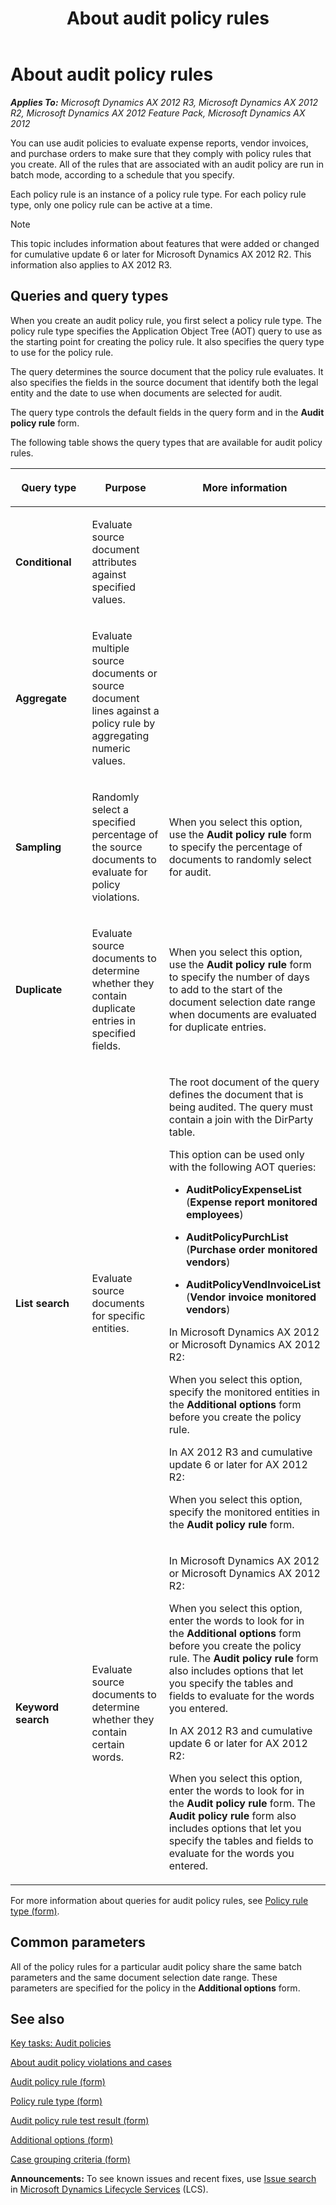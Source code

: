 ﻿---
title: About audit policy rules
TOCTitle: About audit policy rules
ms:assetid: 27b4fb10-283b-4dcb-8a72-5085826fbe1c
ms:mtpsurl: https://technet.microsoft.com/en-us/library/Hh208490(v=AX.60)
ms:contentKeyID: 36056213
ms.date: 04/18/2014
mtps_version: v=AX.60
f1_keywords:
- audit
- audit policy rules
- policy rules
- audits
---

# About audit policy rules 


_**Applies To:** Microsoft Dynamics AX 2012 R3, Microsoft Dynamics AX 2012 R2, Microsoft Dynamics AX 2012 Feature Pack, Microsoft Dynamics AX 2012_

You can use audit policies to evaluate expense reports, vendor invoices, and purchase orders to make sure that they comply with policy rules that you create. All of the rules that are associated with an audit policy are run in batch mode, according to a schedule that you specify.

Each policy rule is an instance of a policy rule type. For each policy rule type, only one policy rule can be active at a time.


> [!NOTE]
> <P>This topic includes information about features that were added or changed for cumulative update 6 or later for Microsoft Dynamics AX 2012 R2. This information also applies to AX 2012 R3.</P>



## Queries and query types

When you create an audit policy rule, you first select a policy rule type. The policy rule type specifies the Application Object Tree (AOT) query to use as the starting point for creating the policy rule. It also specifies the query type to use for the policy rule.

The query determines the source document that the policy rule evaluates. It also specifies the fields in the source document that identify both the legal entity and the date to use when documents are selected for audit.

The query type controls the default fields in the query form and in the **Audit policy rule** form.

The following table shows the query types that are available for audit policy rules.

<table>
<colgroup>
<col style="width: 33%" />
<col style="width: 33%" />
<col style="width: 33%" />
</colgroup>
<thead>
<tr class="header">
<th><p><strong>Query type</strong></p></th>
<th><p>Purpose</p></th>
<th><p>More information</p></th>
</tr>
</thead>
<tbody>
<tr class="odd">
<td><p><strong>Conditional</strong></p></td>
<td><p>Evaluate source document attributes against specified values.</p></td>
<td><p></p></td>
</tr>
<tr class="even">
<td><p><strong>Aggregate</strong></p></td>
<td><p>Evaluate multiple source documents or source document lines against a policy rule by aggregating numeric values.</p></td>
<td><p></p></td>
</tr>
<tr class="odd">
<td><p><strong>Sampling</strong></p></td>
<td><p>Randomly select a specified percentage of the source documents to evaluate for policy violations.</p></td>
<td><p>When you select this option, use the <strong>Audit policy rule</strong> form to specify the percentage of documents to randomly select for audit.</p></td>
</tr>
<tr class="even">
<td><p><strong>Duplicate</strong></p></td>
<td><p>Evaluate source documents to determine whether they contain duplicate entries in specified fields.</p></td>
<td><p>When you select this option, use the <strong>Audit policy rule</strong> form to specify the number of days to add to the start of the document selection date range when documents are evaluated for duplicate entries.</p></td>
</tr>
<tr class="odd">
<td><p><strong>List search</strong></p></td>
<td><p>Evaluate source documents for specific entities.</p></td>
<td><p>The root document of the query defines the document that is being audited. The query must contain a join with the DirParty table.</p>
<p>This option can be used only with the following AOT queries:</p>
<ul>
<li><p><strong>AuditPolicyExpenseList</strong> (<strong>Expense report monitored employees</strong>)</p></li>
<li><p><strong>AuditPolicyPurchList</strong> (<strong>Purchase order monitored vendors</strong>)</p></li>
<li><p><strong>AuditPolicyVendInvoiceList</strong> (<strong>Vendor invoice monitored vendors</strong>)</p></li>
</ul>
<p>In Microsoft Dynamics AX 2012 or Microsoft Dynamics AX 2012 R2:</p>
<p>When you select this option, specify the monitored entities in the <strong>Additional options</strong> form before you create the policy rule.</p>
<p>In AX 2012 R3 and cumulative update 6 or later for AX 2012 R2:</p>
<p>When you select this option, specify the monitored entities in the <strong>Audit policy rule</strong> form.</p></td>
</tr>
<tr class="even">
<td><p><strong>Keyword search</strong></p></td>
<td><p>Evaluate source documents to determine whether they contain certain words.</p></td>
<td><p>In Microsoft Dynamics AX 2012 or Microsoft Dynamics AX 2012 R2:</p>
<p>When you select this option, enter the words to look for in the <strong>Additional options</strong> form before you create the policy rule. The <strong>Audit policy rule</strong> form also includes options that let you specify the tables and fields to evaluate for the words you entered.</p>
<p>In AX 2012 R3 and cumulative update 6 or later for AX 2012 R2:</p>
<p>When you select this option, enter the words to look for in the <strong>Audit policy rule</strong> form. The <strong>Audit policy rule</strong> form also includes options that let you specify the tables and fields to evaluate for the words you entered.</p></td>
</tr>
</tbody>
</table>


For more information about queries for audit policy rules, see [Policy rule type (form)](https://technet.microsoft.com/en-us/library/hh208562\(v=ax.60\)).

## Common parameters

All of the policy rules for a particular audit policy share the same batch parameters and the same document selection date range. These parameters are specified for the policy in the **Additional options** form.

## See also

[Key tasks: Audit policies](key-tasks-audit-policies.md)

[About audit policy violations and cases](about-audit-policy-violations-and-cases.md)

[Audit policy rule (form)](https://technet.microsoft.com/en-us/library/hh209490\(v=ax.60\))

[Policy rule type (form)](https://technet.microsoft.com/en-us/library/hh208562\(v=ax.60\))

[Audit policy rule test result (form)](https://technet.microsoft.com/en-us/library/hh208603\(v=ax.60\))

[Additional options (form)](https://technet.microsoft.com/en-us/library/hh227519\(v=ax.60\))

[Case grouping criteria (form)](https://technet.microsoft.com/en-us/library/hh209729\(v=ax.60\))

  
**Announcements:** To see known issues and recent fixes, use [Issue search](http://go.microsoft.com/fwlink/?linkid=389258) in [Microsoft Dynamics Lifecycle Services](http://go.microsoft.com/fwlink/?linkid=306505) (LCS).

